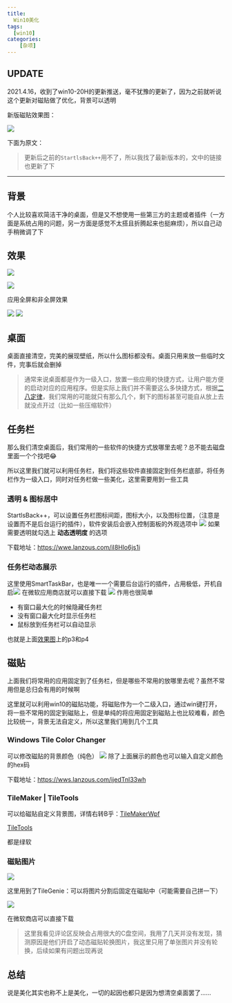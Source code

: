 ```yaml
---
title:
  Win10美化
tags:
  [win10]
categories:
	[杂项]
---
```


## UPDATE

2021.4.16，收到了win10-20H的更新推送，毫不犹豫的更新了，因为之前就听说这个更新对磁贴做了优化，背景可以透明

新版磁贴效果图：

![](https://i.loli.net/2021/04/16/F6EB4HLqcDrIxTg.png)

下面为原文：

> 更新后之前的`StartlsBack++`用不了，所以我找了最新版本的，文中的链接也更新了下

---
## 背景
个人比较喜欢简洁干净的桌面，但是又不想使用一些第三方的主题或者插件（一方面是系统占用的问题，另一方面是感觉不太搭且折腾起来也挺麻烦），所以自己动手稍微调了下
## 效果

![](https://i.loli.net/2021/04/02/ZtIb76UVFRTQHur.png)

![](https://i.loli.net/2021/04/02/wnjRzp7eduTQtas.png)

应用全屏和非全屏效果

![](https://i.loli.net/2021/04/02/u7AX81ItsHFecU9.png)
![](https://i.loli.net/2021/04/02/TGo2ORNYbrHhiF6.png)
## 桌面
桌面直接清空，完美的展现壁纸，所以什么图标都没有。桌面只用来放一些临时文件，完事后就会删掉

> 通常来说桌面都是作为一级入口，放置一些应用的快捷方式，让用户能方便的启动对应的应用程序。但是实际上我们并不需要这么多快捷方式，根据[二八定律](https://baike.baidu.com/item/%E4%BA%8C%E5%85%AB%E5%AE%9A%E5%BE%8B)，我们常用的可能就只有那么几个，剩下的图标甚至可能自从放上去就没点开过（比如一些压缩软件）
## 任务栏
那么我们清空桌面后，我们常用的一些软件的快捷方式放哪里去呢？总不能去磁盘里面一个个找吧😂

所以这里我们就可以利用任务栏，我们将这些软件直接固定到任务栏底部，将任务栏作为一级入口，同时对任务栏做一些美化，这里需要用到一些工具
### 透明 & 图标居中
StartlsBack++，可以设置任务栏图标间距，图标大小，以及图标位置，（注意是设置而不是后台运行的插件），软件安装后会嵌入控制面板的外观选项中
![](https://i.loli.net/2021/04/02/X8myNKl9Cbiskht.gif)
如果需要透明就勾选上 **动态透明度** 的选项

下载地址：https://wwe.lanzous.com/iI8Hlo6js1i

### 任务栏动态展示
这里使用SmartTaskBar，也是唯一一个需要后台运行的插件，占用极低，开机自启![](https://i.loli.net/2021/04/02/pi82P1NZeKGQ6us.png)
在微软应用商店就可以直接下载
![](https://i.loli.net/2021/04/02/6NtSlxIr3XoUwOA.png)
作用也很简单
- 有窗口最大化的时候隐藏任务栏
- 没有窗口最大化时显示任务栏
- 鼠标放到任务栏可以自动显示

也就是上面[效果图](#效果)上的p3和p4

## 磁贴

上面我们将常用的应用固定到了任务栏，但是哪些不常用的放哪里去呢？虽然不常用但是总归会有用的时候啊

这里就可以利用win10的磁贴功能，将磁贴作为一个二级入口，通过win键打开，将一些不常用的固定到磁贴上，但是单纯的将应用固定到磁贴上也比较难看，颜色比较统一，背景无法自定义，所以这里我们用到几个工具
### Windows Tile Color Changer
可以修改磁贴的背景颜色（纯色）
![](https://i.loli.net/2021/04/02/pS7OsL12eBwNAXW.png)
除了上面展示的颜色也可以输入自定义颜色的hex码

下载地址：https://wws.lanzous.com/ijedTnl33wh

### TileMaker | TileTools
可以给磁贴自定义背景图，详情右转B乎：[TileMakerWpf](https://zhuanlan.zhihu.com/p/61585535)

[TileTools](https://zhuanlan.zhihu.com/p/79630122)

都是绿软

### 磁贴图片
![](https://i.loli.net/2021/04/02/zIkXQSAodhC4Ws1.png)

这里用到了TileGenie：可以将图片分割后固定在磁贴中（可能需要自己拼一下）

![](https://i.loli.net/2021/04/02/DwROJcEKHBNvMdk.png)

在微软商店可以直接下载
> 这里我看见评论区反映会占用很大的C盘空间，我用了几天并没有发现，猜测原因是他们开启了动态磁贴轮换图片，我这里只用了单张图片并没有轮换，后续如果有问题出现再说

## 总结

说是美化其实也称不上是美化，一切的起因也都只是因为想清空桌面罢了......


